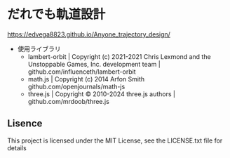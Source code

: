 # だれでも軌道設計
https://edvega8823.github.io/Anyone_trajectory_design/

- 使用ライブラリ
    - lambert-orbit | Copyright (c) 2021-2021 Chris Lexmond and the Unstoppable Games, Inc. development team | github.com/influenceth/lambert-orbit
    - math.js | Copyright (c) 2014 Arfon Smith github.com/openjournals/math-js
    - three.js | Copyright © 2010-2024 three.js authors | github.com/mrdoob/three.js

## Lisence

This project is licensed under the MIT License, see the LICENSE.txt file for details

